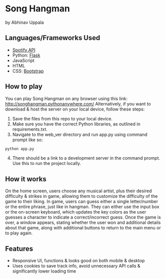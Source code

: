 # Song Hangman
by Abhinav Uppala

## Languages/Frameworks Used

- [Spotify API](https://developer.spotify.com/)
- Python: [Flask](https://flask.palletsprojects.com/en/2.3.x/)
- JavaScript
- HTML
- CSS: [Bootstrap](https://getbootstrap.com/docs/3.4/css/)

## How to play

You can play Song Hangman on any browser using this link: <http://songhangman.pythonanywhere.com/>
Alternatively, if you want to download & host the server on your local device, follow these steps:

1. Save the files from this repo to your local device.
2. Make sure you have the correct Python libraries, as outlined in requirements.txt.
3. Navigate to the web_ver directory and run app.py using command prompt like so:
```cmd
python app.py
```
4. There should be a link to a development server in the command prompt. Use this to run the project locally.

## How it works

On the home screen, users choose any musical artist, plus their desired difficulty & strikes in game, allowing them to customize the difficulty of the game to their liking.
In game, users can guess either a single letter/number or the entire phrase, just like in hangman. They can either use the input box or the on-screen keyboard, which updates the key
colors as the user guesses a character to indicate a correct/incorrect guess. Once the game is over, a window appears, stating whether the user won and additional details about
that game, along with additional buttons to return to the main menu or to play again.

## Features

- Responsive UI, functions & looks good on both mobile & desktop
- Uses cookies to save track info, avoid unnecessary API calls & significantly lower loading time
